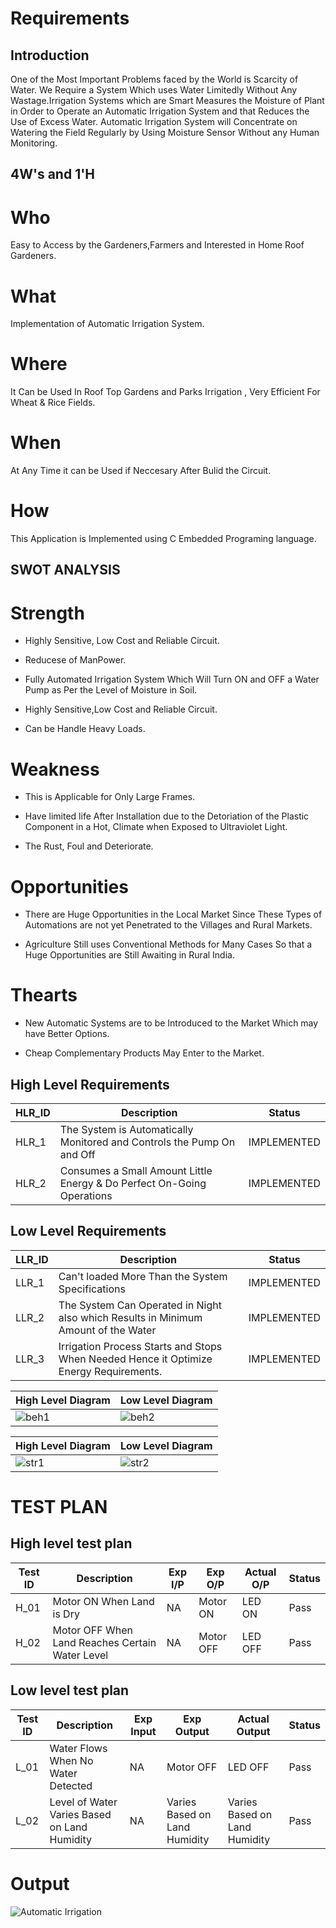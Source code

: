 # Requirements
##  Introduction
One of the Most Important Problems faced by the World is Scarcity of Water. We Require a System Which uses Water Limitedly Without Any Wastage.Irrigation Systems which are Smart Measures the Moisture of Plant in Order to Operate an Automatic Irrigation System and that Reduces the Use of Excess Water. Automatic Irrigation System will Concentrate on Watering the Field Regularly by Using Moisture Sensor Without any Human Monitoring.


## 4W's and 1'H

# Who
Easy to Access by the Gardeners,Farmers and Interested in Home Roof Gardeners.
# What
Implementation of Automatic Irrigation System.
# Where
It Can be Used In Roof Top Gardens and Parks Irrigation , Very Efficient For Wheat & Rice Fields.

# When
At Any Time it can be Used if Neccesary After Bulid the Circuit.
# How
 This Application is Implemented using C Embedded Programing language.
 
## SWOT ANALYSIS
# Strength

- Highly Sensitive, Low Cost and Reliable Circuit.

- Reducese of ManPower.

- Fully Automated Irrigation System Which Will Turn ON and OFF a Water Pump as Per the Level of Moisture in Soil.

- Highly Sensitive,Low Cost and Reliable Circuit.

- Can be Handle Heavy Loads.

# Weakness

- This is Applicable for Only Large Frames.

- Have limited life After Installation due to the Detoriation of the Plastic Component in a Hot, Climate when Exposed to Ultraviolet Light.

- The Rust, Foul and Deteriorate.

# Opportunities
- There are Huge Opportunities in the Local Market Since These Types of Automations are not yet Penetrated to the Villages and Rural Markets.

- Agriculture Still uses Conventional Methods for Many Cases So that a Huge Opportunities are Still Awaiting in Rural India.

# Thearts
- New Automatic Systems are to be Introduced to the Market Which may have Better Options.

- Cheap Complementary Products May Enter to the Market.

## High Level Requirements

| HLR_ID | 	Description | Status |
| ------ | ------ | ------ |
| HLR_1 |  The System is Automatically Monitored and Controls the Pump On and Off | IMPLEMENTED |
|  HLR_2 | Consumes a Small Amount Little Energy & Do Perfect On-Going Operations| IMPLEMENTED |

## Low Level Requirements

| LLR_ID |Description | Status |
| ------ | ------ | ------ |
| LLR_1 | Can't loaded More Than the System Specifications| IMPLEMENTED |
|LLR_2 | The System Can Operated in Night also which Results in Minimum Amount of the Water| IMPLEMENTED |	
|LLR_3 |Irrigation Process Starts and Stops When Needed Hence it Optimize Energy Requirements.| IMPLEMENTED |

| High Level Diagram | Low Level Diagram |
| ------------------ | ---------------- |
| ![beh1](https://user-images.githubusercontent.com/94284577/144244702-6e67dd84-6774-41f6-8085-a36290305c10.png) | ![beh2](https://user-images.githubusercontent.com/94284577/144244747-66e86594-00d3-465b-aedc-988879b62570.jpg) |

| High Level Diagram | Low Level Diagram |
| ------------------ | ---------------- |
| ![str1](https://user-images.githubusercontent.com/94284577/144245180-94a8565c-a7e0-46ed-8f23-4c329291ebe1.png) | ![str2](https://user-images.githubusercontent.com/94284577/144245192-79c365ba-cd1e-447e-b4a4-f0d112614875.png) |
# TEST PLAN

## High level test plan

| **Test ID** | **Description** | **Exp I/P** | **Exp O/P** | **Actual O/P** |**Status**  |    
|-------------|-----------------|------------|-------------|----------------|------------------|
| H_01 | Motor ON When Land is Dry | NA | Motor ON | LED ON | Pass    |
| H_02 | Motor OFF When Land Reaches Certain Water Level| NA | Motor OFF|LED OFF| Pass   |

## Low level test plan

| **Test ID** | **Description** | **Exp Input** | **Exp Output** | **Actual Output** |**Status**  |    
|-------------|-----------------|------------|-------------|----------------|------------------|
| L_01 | Water Flows When No Water Detected |  NA | Motor OFF | LED OFF |Pass |
| L_02 | Level of Water Varies Based on Land Humidity | NA | Varies Based on Land Humidity  | Varies Based on Land Humidity | Pass

# Output


![Automatic Irrigation](https://user-images.githubusercontent.com/94219350/144440952-00b79f08-ced3-49a2-81a7-b69c2b400837.png)


